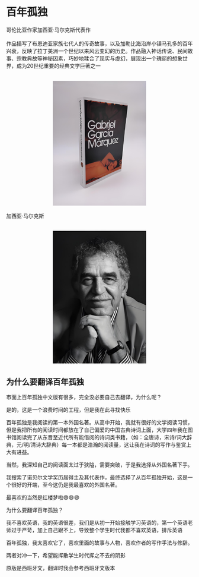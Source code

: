# 百年孤独
哥伦比亚作家加西亚·马尔克斯代表作<br /><br />
作品描写了布恩迪亚家族七代人的传奇故事，以及加勒比海沿岸小镇马孔多的百年兴衰，反映了拉丁美洲一个世纪以来风云变幻的历史。作品融入神话传说、民间故事、宗教典故等神秘因素，巧妙地糅合了现实与虚幻，展现出一个瑰丽的想象世界，成为20世纪重要的经典文学巨著之一<br /><br />
<div style="text-align: center;">
  <img src="./img/ab1d9b77-9b75-4182-b6d1-718928c67edc.jpeg" style="width: 50%; height: auto;">
</div>

加西亚·马尔克斯<br /><br />
<div style="text-align: center;">
  <img src="./img/f32a6949-734e-4baa-8d5c-b95cbf491ad2.jpeg" style="width: 50%; height: auto;">
</div>

## 为什么要翻译百年孤独
市面上百年孤独中文版有很多，完全没必要自己去翻译，为什么呢？

是的，这是一个浪费时间的工程，但是我在此寻找快乐

百年孤独是我阅读的第一本外国名著。从高中开始，我就有很好的文学阅读习惯，但是我把所有的阅读时间都放在了自己偏爱的中国古典诗词上面，大学四年我在图书馆阅读完了从东晋至近代所有能借阅的诗词类书籍，（如：全唐诗，宋诗/词大辞典，元/明/清诗大辞典）每一本都是浩瀚的阅读量，这让我在诗词的写作与鉴赏上大有进益。

当然，我深知自己的阅读面太过于狭隘，需要突破，于是我选择从外国名著下手。

我搜索了诺贝尔文学奖历届得主及其代表作，最终选择了从百年孤独开始，这是一个很好的开端，至今这仍是我最喜欢的外国名著。

最喜欢的当然是红楼梦啦😄😄😄

为什么要翻译百年孤独？

我不喜欢英语，我的英语很差，我们是从初一开始接触学习英语的，第一个英语老师过于严苛，加上自己跟不上，导致整个学生时代我都不喜欢英语，排斥英语

百年孤独，我太喜欢它了，喜欢里面的故事与人物，喜欢作者的写作手法与修辞。

两者对冲一下，希望能挥散学生时代挥之不去的阴影

原版是西班牙文，翻译时我会参考西班牙文版本